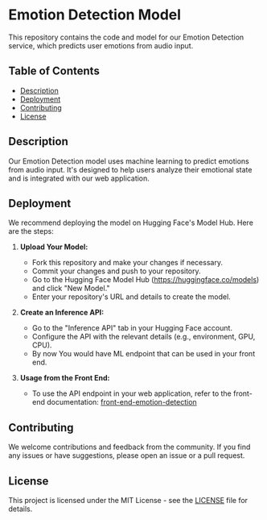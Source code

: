 # Emotion Detection Model

This repository contains the code and model for our Emotion Detection service, which predicts user emotions from audio input.

## Table of Contents
- [Description](#description)
- [Deployment](#deployment)
- [Contributing](#contributing)
- [License](#license)

## Description

Our Emotion Detection model uses machine learning to predict emotions from audio input. It's designed to help users analyze their emotional state and is integrated with our web application.

## Deployment

We recommend deploying the model on Hugging Face's Model Hub. Here are the steps:

1. **Upload Your Model:**
   - Fork this repository and make your changes if necessary.
   - Commit your changes and push to your repository.
   - Go to the Hugging Face Model Hub (https://huggingface.co/models) and click "New Model."
   - Enter your repository's URL and details to create the model.

2. **Create an Inference API:**
   - Go to the "Inference API" tab in your Hugging Face account.
   - Configure the API with the relevant details (e.g., environment, GPU, CPU).
   - By now You would have ML endpoint that can be used in your front end.

3. **Usage from the Front End:**
   - To use the API endpoint in your web application, refer to the front-end documentation:
     [front-end-emotion-detection](https://github.com/Psych-2-Go-Ai/front-end-emotion-detection)

## Contributing

We welcome contributions and feedback from the community. If you find any issues or have suggestions, please open an issue or a pull request.

## License

This project is licensed under the MIT License - see the [LICENSE](LICENSE) file for details.
